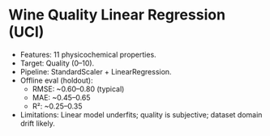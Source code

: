 # Wine Quality Linear Regression (UCI)
- Features: 11 physicochemical properties.
- Target: Quality (0–10).
- Pipeline: StandardScaler + LinearRegression.
- Offline eval (holdout):
  - RMSE: ~0.60–0.80 (typical)
  - MAE:  ~0.45–0.65
  - R²:   ~0.25–0.35
- Limitations: Linear model underfits; quality is subjective; dataset domain drift likely.
